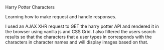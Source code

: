 Harry Potter Characters

Learning how to make request and handle responses.

I used an AJAX XHR request to GET the harry potter API and rendered it in the browser using vanilla js and CSS Grid. I also filtered the users search results so that the characters that a user types in corresponds with the characters in character names and will display images based on that. 
